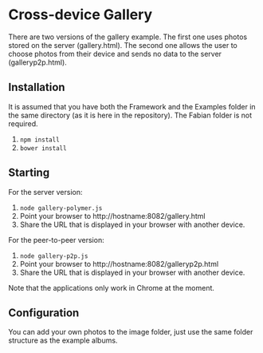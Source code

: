 # Cross-device Gallery

There are two versions of the gallery example. The first one uses photos stored on the server (gallery.html).
The second one allows the user to choose photos from their device and sends no data to the server (galleryp2p.html).

## Installation
It is assumed that you have both the Framework and the Examples folder in the same directory (as it is here in the repository).
The Fabian folder is not required.

1. `npm install`
2. `bower install`

## Starting
For the server version:
1. `node gallery-polymer.js`
2. Point your browser to http://hostname:8082/gallery.html
3. Share the URL that is displayed in your browser with another device.

For the peer-to-peer version:
1. `node gallery-p2p.js`
2. Point your browser to http://hostname:8082/galleryp2p.html
3. Share the URL that is displayed in your browser with another device.

Note that the applications only work in Chrome at the moment.

## Configuration
You can add your own photos to the image folder, just use the same folder structure as the example albums.

